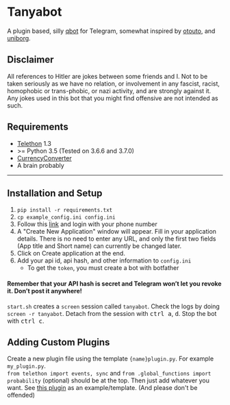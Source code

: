 # Tanyabot

A plugin based, silly [qbot] for Telegram, somewhat inspired by [otouto], and [uniborg].  

[otouto]: https://github.com/topkecleon/otouto/
[uniborg]: https://github.com/uniborg/uniborg
[qbot]: https://github.com/Qwerty-Space/qbot

## Disclaimer
All references to Hitler are jokes between some friends and I.  Not to be taken seriously as we have no relation, or involvement in any fascist, racist, homophobic or trans-phobic, or nazi activity, and are strongly against it.  Any jokes used in this bot that you might find offensive are not intended as such.

## Requirements
- [Telethon] 1.3
- \>= Python 3.5 (Tested on 3.6.6 and 3.7.0)
- [CurrencyConverter]
- A brain probably

[Telethon]: https://github.com/LonamiWebs/Telethon
[CurrencyConverter]: https://pypi.org/project/CurrencyConverter/

---

## Installation and Setup

1.  `pip install -r requirements.txt`
1.  `cp example_config.ini config.ini`
1.  Follow this [link][my telegram] and login with your phone number
1.  A "Create New Application" window will appear.  Fill in your application details.  There is no need to enter any URL, and only the first two fields (App title and Short name) can currently be changed later.
1.  Click on Create application at the end.  
1.  Add your api id, api hash, and other information to `config.ini`
    -  To get the `token`, you must create a bot with botfather

#### Remember that your API hash is secret and Telegram won’t let you revoke it.  Don’t post it anywhere!

[my telegram]: https://my.telegram.org/

`start.sh` creates a `screen` session called `tanyabot`.  Check the logs by doing `screen -r tanyabot`.  Detach from the session with <kbd>ctrl a</kbd>, <kbd>d</kbd>.  Stop the bot with <kbd>ctrl c</kbd>.


## Adding Custom Plugins

Create a new plugin file using the template `{name}plugin.py`.  For example `my_plugin.py`.  
`from telethon import events, sync` and `from .global_functions import probability` (optional) should be at the top.  Then just add whatever you want.  See [this plugin](plugins//assumption_plugin.py) as an example/template.  (And please don't be offended)

